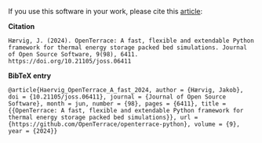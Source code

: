 If you use this software in your work, please cite this [article](https://doi.org/10.21105/joss.06411):

**Citation**

``Hærvig, J. (2024). OpenTerrace: A fast, flexible and extendable Python framework for thermal energy storage packed bed simulations. Journal of Open Source Software, 9(98), 6411. https://doi.org/10.21105/joss.06411``

**BibTeX entry**

``@article{Haervig_OpenTerrace_A_fast_2024, author = {Hærvig, Jakob},
doi = {10.21105/joss.06411},
journal = {Journal of Open Source Software},
month = jun,
number = {98},
pages = {6411},
title = {{OpenTerrace: A fast, flexible and extendable Python framework for thermal energy storage packed bed simulations}},
url = {https://github.com/OpenTerrace/openterrace-python},
volume = {9},
year = {2024}}``